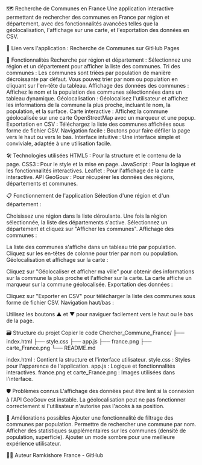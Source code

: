 🗺️ Recherche de Communes en France
Une application interactive permettant de rechercher des communes en France par région et département, avec des fonctionnalités avancées telles que la géolocalisation, l'affichage sur une carte, et l'exportation des données en CSV.

🔗 Lien vers l'application : Recherche de Communes sur GitHub Pages

🎯 Fonctionnalités
Recherche par région et département : Sélectionnez une région et un département pour afficher la liste des communes.
Tri des communes : Les communes sont triées par population de manière décroissante par défaut. Vous pouvez trier par nom ou population en cliquant sur l'en-tête du tableau.
Affichage des données des communes : Affichez le nom et la population des communes sélectionnées dans un tableau dynamique.
Géolocalisation : Géolocalisez l'utilisateur et affichez les informations de la commune la plus proche, incluant le nom, la population, et la surface.
Carte interactive : Affichez la commune géolocalisée sur une carte OpenStreetMap avec un marqueur et une popup.
Exportation en CSV : Téléchargez la liste des communes affichées sous forme de fichier CSV.
Navigation facile : Boutons pour faire défiler la page vers le haut ou vers le bas.
Interface intuitive : Une interface simple et conviviale, adaptée à une utilisation facile.

🛠️ Technologies utilisées
HTML5 : Pour la structure et le contenu de la page.
CSS3 : Pour le style et la mise en page.
JavaScript : Pour la logique et les fonctionnalités interactives.
Leaflet : Pour l'affichage de la carte interactive.
API GeoGouv : Pour récupérer les données des régions, départements et communes.

📋 Fonctionnement de l'application
Sélection d'une région et d'un département :

Choisissez une région dans la liste déroulante.
Une fois la région sélectionnée, la liste des départements s'active.
Sélectionnez un département et cliquez sur "Afficher les communes".
Affichage des communes :

La liste des communes s'affiche dans un tableau trié par population.
Cliquez sur les en-têtes de colonne pour trier par nom ou population.
Géolocalisation et affichage sur la carte :

Cliquez sur "Géolocaliser et afficher ma ville" pour obtenir des informations sur la commune la plus proche et l'afficher sur la carte.
La carte affiche un marqueur sur la commune géolocalisée.
Exportation des données :

Cliquez sur "Exporter en CSV" pour télécharger la liste des communes sous forme de fichier CSV.
Navigation haut/bas :

Utilisez les boutons ▲ et ▼ pour naviguer facilement vers le haut ou le bas de la page.


🗃️ Structure du projet
Copier le code
Chercher_Commune_France/
├── index.html
├── style.css
├── app.js
├── france.png
├── carte_France.png
└── README.md


index.html : Contient la structure et l'interface utilisateur.
style.css : Styles pour l'apparence de l'application.
app.js : Logique et fonctionnalités interactives.
france.png et carte_France.png : Images utilisées dans l'interface.


🛡️ Problèmes connus
L'affichage des données peut être lent si la connexion à l'API GeoGouv est instable.
La géolocalisation peut ne pas fonctionner correctement si l'utilisateur n'autorise pas l'accès à sa position.


🌟 Améliorations possibles
Ajouter une fonctionnalité de filtrage des communes par population.
Permettre de rechercher une commune par nom.
Afficher des statistiques supplémentaires sur les communes (densité de population, superficie).
Ajouter un mode sombre pour une meilleure expérience utilisateur.


👨‍💻 Auteur
Ramkishore France - GitHub
